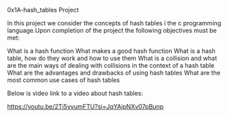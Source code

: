 0x1A-hash_tables Project

In this project we consider the concepts of hash tables i  the c programming language.Upon completion of the project the following objectives must be met:

What is a hash function
What makes a good hash function
What is a hash table, how do they work and how to use them
What is a collision and what are the main ways of dealing with collisions in the context of a hash table
What are the advantages and drawbacks of using hash tables
What are the most common use cases of hash tables

Below is  video link to a video about hash tables:

https://youtu.be/2Ti5yvumFTU?si=JqYAjpNXv07pBunp
